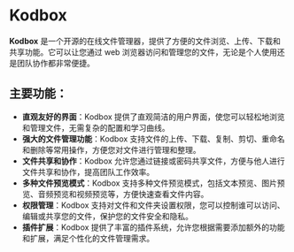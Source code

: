 # Kodbox

**Kodbox** 是一个开源的在线文件管理器，提供了方便的文件浏览、上传、下载和共享功能。它可以让您通过 web 浏览器访问和管理您的文件，无论是个人使用还是团队协作都非常便捷。

## 主要功能：

- **直观友好的界面**：Kodbox 提供了直观简洁的用户界面，使您可以轻松地浏览和管理文件，无需复杂的配置和学习曲线。
- **强大的文件管理功能**：Kodbox 支持文件的上传、下载、复制、剪切、重命名和删除等常用操作，方便您对文件进行管理和整理。
- **文件共享和协作**：Kodbox 允许您通过链接或密码共享文件，方便与他人进行文件共享和协作，提高团队工作效率。
- **多种文件预览模式**：Kodbox 支持多种文件预览模式，包括文本预览、图片预览、音频预览和视频预览等，方便快速查看文件内容。
- **权限管理**：Kodbox 支持对文件和文件夹设置权限，您可以控制谁可以访问、编辑或共享您的文件，保护您的文件安全和隐私。
- **插件扩展**：Kodbox 提供了丰富的插件系统，允许您根据需要添加额外的功能和扩展，满足个性化的文件管理需求。